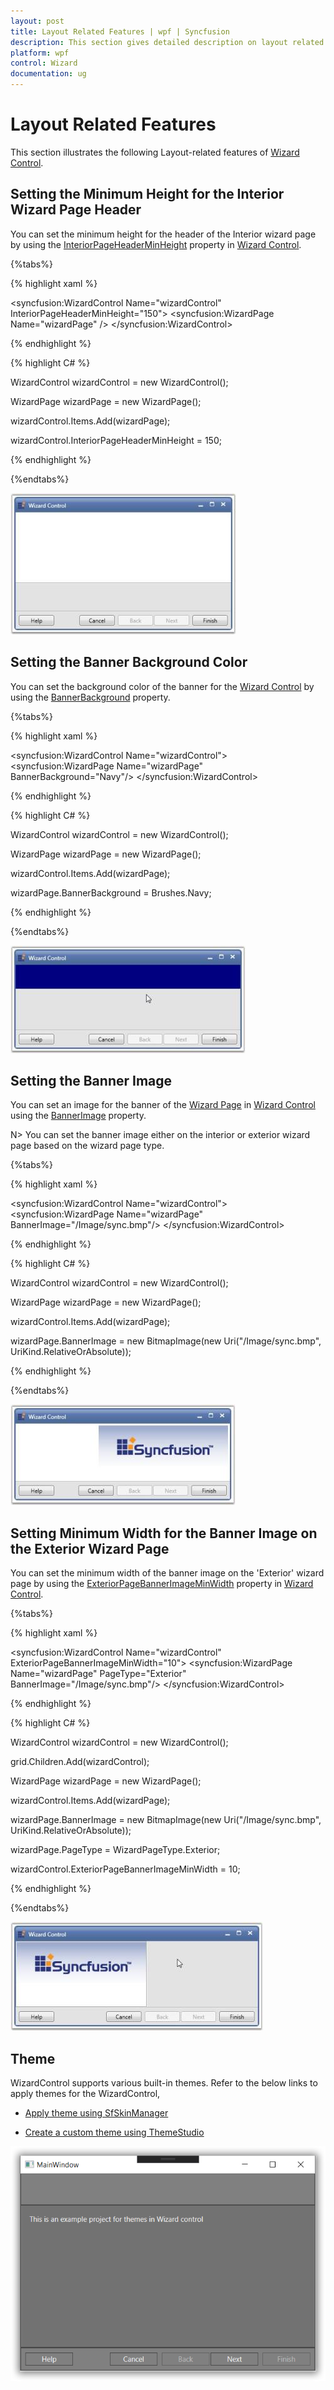```yaml
---
layout: post
title: Layout Related Features | wpf | Syncfusion
description: This section gives detailed description on layout related features and their functions of the WizardControl.
platform: wpf
control: Wizard
documentation: ug
---
```


# Layout Related Features

This section illustrates the following Layout-related features of [Wizard Control](https://help.syncfusion.com/cr/wpf/Syncfusion.Windows.Tools.Controls.WizardControl.html).

## Setting the Minimum Height for the Interior Wizard Page Header

You can set the minimum height for the header of the Interior wizard page by using the [InteriorPageHeaderMinHeight](https://help.syncfusion.com/cr/wpf/Syncfusion.Windows.Tools.Controls.WizardControl.html#Syncfusion_Windows_Tools_Controls_WizardControl_InteriorPageHeaderMinHeight) property in [Wizard Control](https://help.syncfusion.com/cr/wpf/Syncfusion.Windows.Tools.Controls.WizardControl.html).

{%tabs%}

{% highlight xaml %}

<syncfusion:WizardControl Name="wizardControl" InteriorPageHeaderMinHeight="150">
    <syncfusion:WizardPage Name="wizardPage" />
</syncfusion:WizardControl>

{% endhighlight %}

{% highlight C# %}

WizardControl wizardControl = new WizardControl();

WizardPage wizardPage = new WizardPage();

wizardControl.Items.Add(wizardPage);

wizardControl.InteriorPageHeaderMinHeight = 150; 

{% endhighlight %}

{%endtabs%}

![InteriorPageHeaderMinHeight of WizardPage](Layout-Related-Features_images/Layout-Related-Features_img1.jpeg)

## Setting the Banner Background Color

You can set the background color of the banner for the [Wizard Control](https://help.syncfusion.com/cr/wpf/Syncfusion.Windows.Tools.Controls.WizardControl.html) by using the [BannerBackground](https://help.syncfusion.com/cr/wpf/Syncfusion.Windows.Tools.Controls.WizardPage.html#Syncfusion_Windows_Tools_Controls_WizardPage_BannerBackground) property. 

{%tabs%}

{% highlight xaml %}

<syncfusion:WizardControl Name="wizardControl">
    <syncfusion:WizardPage Name="wizardPage" BannerBackground="Navy"/>
</syncfusion:WizardControl>

{% endhighlight %}

{% highlight C# %}

WizardControl wizardControl = new WizardControl();

WizardPage wizardPage = new WizardPage();

wizardControl.Items.Add(wizardPage);

wizardPage.BannerBackground = Brushes.Navy;

{% endhighlight %}

{%endtabs%}

![BannerBackground in WizardControl](Layout-Related-Features_images/Layout-Related-Features_img2.jpeg)

## Setting the Banner Image

You can set an image for the banner of the [Wizard Page](https://help.syncfusion.com/cr/wpf/Syncfusion.Windows.Tools.Controls.WizardPage.html) in  [Wizard Control](https://help.syncfusion.com/cr/wpf/Syncfusion.Windows.Tools.Controls.WizardControl.html)
 using the [BannerImage](https://help.syncfusion.com/cr/wpf/Syncfusion.Windows.Tools.Controls.WizardPage.html#Syncfusion_Windows_Tools_Controls_WizardPage_BannerImage) property.

N> You can set the banner image either on the interior or exterior wizard page based on the wizard page type.

{%tabs%}

{% highlight xaml %}

<syncfusion:WizardControl Name="wizardControl">
    <syncfusion:WizardPage Name="wizardPage" BannerImage="/Image/sync.bmp"/>
</syncfusion:WizardControl>

{% endhighlight %}

{% highlight C# %}

WizardControl wizardControl = new WizardControl();

WizardPage wizardPage = new WizardPage();

wizardControl.Items.Add(wizardPage);

wizardPage.BannerImage = new BitmapImage(new Uri("/Image/sync.bmp", UriKind.RelativeOrAbsolute));  

{% endhighlight %}

{%endtabs%}

![BannerImage of WizardPage](Layout-Related-Features_images/Layout-Related-Features_img3.jpeg)

## Setting Minimum Width for the Banner Image on the Exterior Wizard Page

You can set the minimum width of the banner image on the 'Exterior' wizard page by using the [ExteriorPageBannerImageMinWidth](https://help.syncfusion.com/cr/wpf/Syncfusion.Windows.Tools.Controls.WizardControl.html#Syncfusion_Windows_Tools_Controls_WizardControl_ExteriorPageBannerImageMinWidth) property in [Wizard Control](https://help.syncfusion.com/cr/wpf/Syncfusion.Windows.Tools.Controls.WizardControl.html).

{%tabs%}

{% highlight xaml %}

<syncfusion:WizardControl Name="wizardControl" ExteriorPageBannerImageMinWidth="10">
    <syncfusion:WizardPage Name="wizardPage" PageType="Exterior" BannerImage="/Image/sync.bmp"/>
</syncfusion:WizardControl>

{% endhighlight %}

{% highlight C# %}

WizardControl wizardControl = new WizardControl();

grid.Children.Add(wizardControl);

WizardPage wizardPage = new WizardPage();

wizardControl.Items.Add(wizardPage);

wizardPage.BannerImage = new BitmapImage(new Uri("/Image/sync.bmp", UriKind.RelativeOrAbsolute));

wizardPage.PageType = WizardPageType.Exterior;

wizardControl.ExteriorPageBannerImageMinWidth = 10;

{% endhighlight %}

{%endtabs%}

![ExteriorPageBannerImageMinWidth in Wizard Control](Layout-Related-Features_images/Layout-Related-Features_img4.jpeg)

## Theme

WizardControl supports various built-in themes. Refer to the below links to apply themes for the WizardControl,

  * [Apply theme using SfSkinManager](https://help.syncfusion.com/wpf/themes/skin-manager)
	
  * [Create a custom theme using ThemeStudio](https://help.syncfusion.com/wpf/themes/theme-studio#creating-custom-theme)

![Blend appearance of WizardControl](Layout-Related-Features_images/Layout-Related-Features_img5.png)
